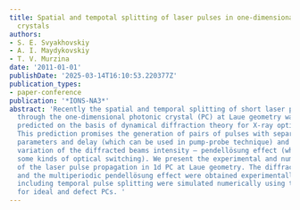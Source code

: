 ```yaml
---
title: Spatial and tempotal splitting of laser pulses in one-dimensional photonic
  crystals
authors:
- S. E. Svyakhovskiy
- A. I. Maydykovskiy
- T. V. Murzina
date: '2011-01-01'
publishDate: '2025-03-14T16:10:53.220377Z'
publication_types:
- paper-conference
publication: '*IONS-NA3*'
abstract: 'Recently the spatial and temporal splitting of short laser pulses passing
  through the one-dimensional photonic crystal (PC) at Laue geometry was theoretically
  predicted on the basis of dynamical diffraction theory for X-ray optics Bragg diffraction.
  This prediction promises the generation of pairs of pulses with separately tunable
  parameters and delay (which can be used in pump-probe technique) and the periodic
  variation of the diffracted beams intensity – pendellösung effect (which allows
  some kinds of optical switching). We present the experimental and numerical studies
  of the laser pulse propagation in 1d PC at Laue geometry. The diffraction patterns
  and the multiperiodic pendellösung effect were obtained experimentally. All effects
  including temporal pulse splitting were simulated numerically using the FDTD method
  for ideal and defect PCs. '
---
```

